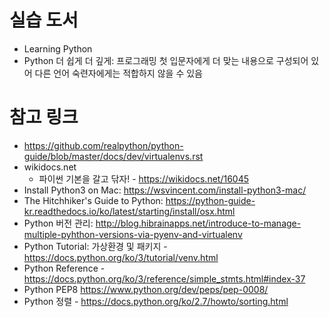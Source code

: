 # 실습 도서
- Learning Python
- Python 더 쉽게 더 깊게: 프로그래밍 첫 입문자에게 더 맞는 내용으로 구성되어 있어 다른 언어 숙련자에게는 적합하지 않을 수 있음

# 참고 링크
- https://github.com/realpython/python-guide/blob/master/docs/dev/virtualenvs.rst
- wikidocs.net
    - 파이썬 기본을 갈고 닦자! - https://wikidocs.net/16045
- Install Python3 on Mac: https://wsvincent.com/install-python3-mac/
- The Hitchhiker's Guide to Python: https://python-guide-kr.readthedocs.io/ko/latest/starting/install/osx.html
- Python 버전 관리: http://blog.hibrainapps.net/introduce-to-manage-multiple-pyhthon-versions-via-pyenv-and-virtualenv
- Python Tutorial: 가상환경 및 패키지 - https://docs.python.org/ko/3/tutorial/venv.html
- Python Reference - https://docs.python.org/ko/3/reference/simple_stmts.html#index-37
- Python PEP8 https://www.python.org/dev/peps/pep-0008/
- Python 정렬 - https://docs.python.org/ko/2.7/howto/sorting.html
